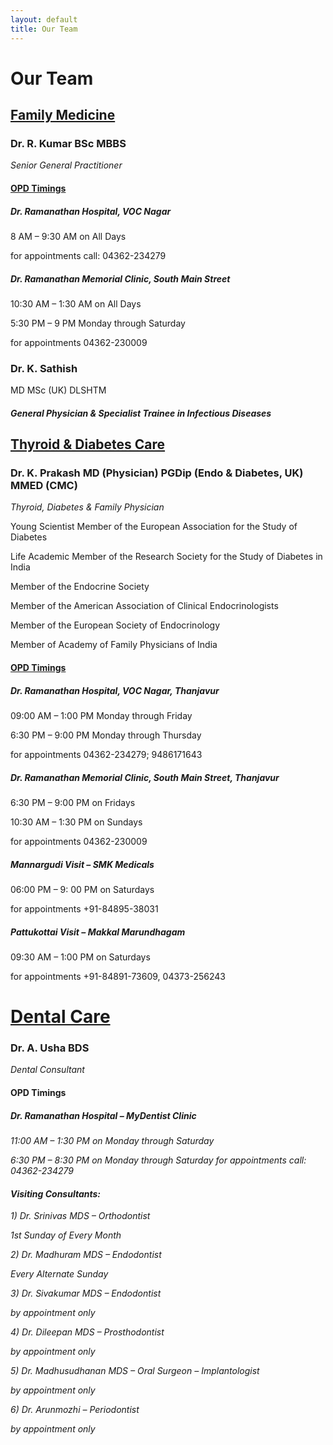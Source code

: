 ```yaml
---
layout: default
title: Our Team
---
```


<h1>Our Team </h1>
<h2><u>Family Medicine</u> </h2>


<h3><i class="fa fa-user-md fa-1x" aria-hidden="true"></i>  Dr. R. Kumar BSc MBBS </h3>

<i>Senior General Practitioner</i>

<h4><u>OPD Timings</u></h4>
<h5><i class="fa fa-hospital-o" aria-hidden="true"></i> Dr. Ramanathan Hospital, VOC Nagar</h5>

<i class="fa fa-arrow-circle-right" aria-hidden="true"></i> 8 AM – 9:30 AM on All Days

for appointments call: 04362-234279

<h5><i class="fa fa-hospital-o" aria-hidden="true"></i> Dr. Ramanathan Memorial Clinic, South Main Street</h5>

<i class="fa fa-arrow-circle-right" aria-hidden="true"></i> 10:30 AM – 1:30 AM on All Days

<i class="fa fa-arrow-circle-right" aria-hidden="true"></i> 5:30 PM – 9 PM Monday through Saturday

for appointments <i class="fa fa-phone-square" aria-hidden="true"></i> 04362-230009

 <h3><i class="fa fa-user-md fa-1x" aria-hidden="true"></i> Dr. K. Sathish </h3> MD MSc (UK)  DLSHTM

<h5><i>General Physician & Specialist Trainee in Infectious Diseases</i></h5>


<h2> <u>Thyroid & Diabetes Care </u></h2>

<h3><i class="fa fa-user-md fa-1x" aria-hidden="true"></i> Dr. K. Prakash MD (Physician) PGDip (Endo & Diabetes, UK) MMED (CMC)</h3>

<i>Thyroid, Diabetes & Family Physician</i>


<i class="fa fa-chevron-circle-right" aria-hidden="true"></i> Young Scientist Member of the European Association for the Study of Diabetes

<i class="fa fa-chevron-circle-right" aria-hidden="true"></i> Life Academic Member of the Research Society for the Study of Diabetes in India

<i class="fa fa-chevron-circle-right" aria-hidden="true"></i> Member of the Endocrine Society

<i class="fa fa-chevron-circle-right" aria-hidden="true"></i> Member of the American Association of Clinical Endocrinologists

<i class="fa fa-chevron-circle-right" aria-hidden="true"></i> Member of the European Society of Endocrinology

<i class="fa fa-chevron-circle-right" aria-hidden="true"></i> Member of Academy of Family Physicians of India

 

<h4><u>OPD Timings</u></h4>
<h5><i class="fa fa-hospital-o" aria-hidden="true"></i> Dr. Ramanathan Hospital, VOC Nagar, Thanjavur</h5>

<i class="fa fa-arrow-circle-right" aria-hidden="true"></i> 09:00 AM – 1:00 PM Monday through Friday

<i class="fa fa-arrow-circle-right" aria-hidden="true"></i> 6:30 PM – 9:00 PM Monday through Thursday

for appointments <i class="fa fa-phone-square" aria-hidden="true"></i> 04362-234279; 9486171643



<h5> Dr. Ramanathan Memorial Clinic, South Main Street, Thanjavur </h5>

<i class="fa fa-arrow-circle-right" aria-hidden="true"></i> 6:30 PM – 9:00 PM on Fridays

<i class="fa fa-arrow-circle-right" aria-hidden="true"></i> 10:30 AM – 1:30 PM on Sundays

for appointments <i class="fa fa-phone-square" aria-hidden="true"></i> 04362-230009



<h5> Mannargudi Visit – SMK Medicals </h5>

<i class="fa fa-arrow-circle-right" aria-hidden="true"></i> 06:00 PM – 9: 00 PM on Saturdays

for appointments <i class="fa fa-phone-square" aria-hidden="true"></i> +91-84895-38031

<h5> Pattukottai Visit – Makkal Marundhagam </h5>

<i class="fa fa-arrow-circle-right" aria-hidden="true"></i> 09:30 AM – 1:00 PM on Saturdays

for appointments <i class="fa fa-phone-square" aria-hidden="true"></i> +91-84891-73609, 04373-256243

<h1> <u>Dental Care </u></h1>

<h3><i class="fa fa-user-md fa-1x" aria-hidden="true"></i>Dr. A. Usha BDS </h3>
<i>Dental Consultant</i>

<h4><B>OPD Timings</B></h4>
<h5>Dr. Ramanathan Hospital – MyDentist Clinic</h5>

<i class="fa fa-arrow-circle-right" aria-hidden="true"> 11:00 AM – 1:30 PM on Monday through Saturday

<i class="fa fa-arrow-circle-right" aria-hidden="true"> 6:30 PM – 8:30 PM on Monday through Saturday
for appointments call: 04362-234279

<h4>Visiting Consultants:</h4>

<i class="fa fa-user-md fa-1g" aria-hidden="true"></i> 1) Dr. Srinivas MDS – Orthodontist

1st Sunday of Every Month

<i class="fa fa-user-md fa-1g" aria-hidden="true"></i> 2) Dr. Madhuram MDS – Endodontist

Every Alternate Sunday

<i class="fa fa-user-md fa-1g" aria-hidden="true"></i> 3) Dr. Sivakumar MDS – Endodontist

by appointment only

<i class="fa fa-user-md fa-1g" aria-hidden="true"></i> 4) Dr. Dileepan MDS – Prosthodontist

by appointment only

<i class="fa fa-user-md fa-1g" aria-hidden="true"></i> 5) Dr. Madhusudhanan MDS – Oral Surgeon – Implantologist

by appointment only

<i class="fa fa-user-md fa-1g" aria-hidden="true"></i> 6) Dr. Arunmozhi – Periodontist

by appointment only
